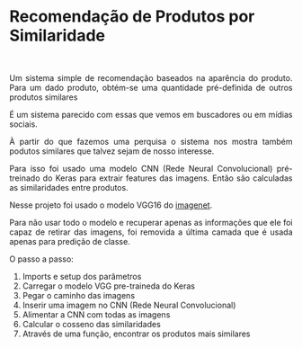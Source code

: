 <h1>Recomendação de Produtos por Similaridade</h1> 
<br>
<div align='justify'>
	<p>Um sistema simple de recomendação baseados na aparência do produto. Para um dado produto, obtém-se uma quantidade pré-definida de outros produtos similares</p>
	<p>É um sistema parecido com essas que vemos em buscadores ou em mídias sociais.</p> 
	<p>À partir do que fazemos uma perquisa o sistema nos mostra também podutos similares que talvez sejam de nosso interesse.</p>
	<p>Para isso foi usado uma modelo CNN (Rede Neural Convolucional) pré-treinado do Keras para extrair features das imagens. Então são calculadas as similaridades entre produtos.</p>
	<p>Nesse projeto foi usado o modelo VGG16 do <a href='https://www.image-net.org/'>imagenet</a>.</p>
	<p>Para não usar todo o modelo e recuperar apenas as informações que ele foi capaz de retirar das imagens, foi removida a última camada que é usada apenas 
para predição de classe.</p>

</div>
<div>
	<p>O passo a passo:</p>
	<ol>
		<li>Imports e setup dos parâmetros</li>
		<li>Carregar o modelo VGG pre-traineda do Keras</li>
		<li>Pegar o caminho das imagens
		<li>Inserir uma imagem no CNN (Rede Neural Convolucional)</li>
		<li>Alimentar a CNN com todas as imagens</li>
		<li>Calcular o cosseno das similaridades</li>
		<li>Através de uma função, encontrar os produtos mais similares</li>
   </ol>
</div>
